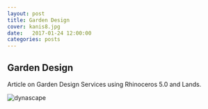 ```yaml
---
layout: post
title: Garden Design
cover: kanis8.jpg
date:   2017-01-24 12:00:00
categories: posts
---
```


## Garden Design


Article on Garden Design Services using Rhinoceros 5.0 and Lands. 

![dynascape](/flex/images/74k2.jpg) 
